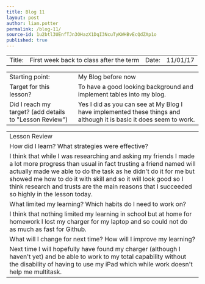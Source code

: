 ```yaml
---
title: Blog 11
layout: post
author: liam.potter
permalink: /blog-11/
source-id: 1u2btl3UEnfTJn3OHazX1DqI3NcuTyKWHBvEcQdZAp1o
published: true
---
```

<table>
  <tr>
    <td>Title:</td>
    <td>First week back to class after the term</td>
    <td>Date:</td>
    <td>11/01/17</td>
  </tr>
</table>


<table>
  <tr>
    <td>Starting point:</td>
    <td>My Blog before now</td>
  </tr>
  <tr>
    <td>Target for this lesson?</td>
    <td>To have a good looking background and implement tables into my blog.</td>
  </tr>
  <tr>
    <td>Did I reach my target? 
(add details to "Lesson Review")</td>
    <td>Yes I did as you can see at My Blog I have implemented these things and although it is basic it does seem to work.</td>
  </tr>
</table>


<table>
  <tr>
    <td>Lesson Review</td>
  </tr>
  <tr>
    <td>How did I learn? What strategies were effective? </td>
  </tr>
  <tr>
    <td>I think that while I was researching and asking my friends I made a lot more progress than usual in fact trusting a friend named will actually made we able to do the task as he didn't do it for me but showed me how to do it with skill and so it will look good so I think research and trusts are the main reasons that I succeeded so highly in the lesson today.</td>
  </tr>
  <tr>
    <td>What limited my learning? Which habits do I need to work on? </td>
  </tr>
  <tr>
    <td>I think that nothing limited my learning in school but at home for homework I lost my charger for my laptop and so could not do as much as fast for Github.</td>
  </tr>
  <tr>
    <td>What will I change for next time? How will I improve my learning?</td>
  </tr>
  <tr>
    <td>Next time I will hopefully have found my charger (although I haven't yet) and be able to work to my total capability without the disability of having to use my iPad which while work doesn't help me multitask.</td>
  </tr>
</table>


